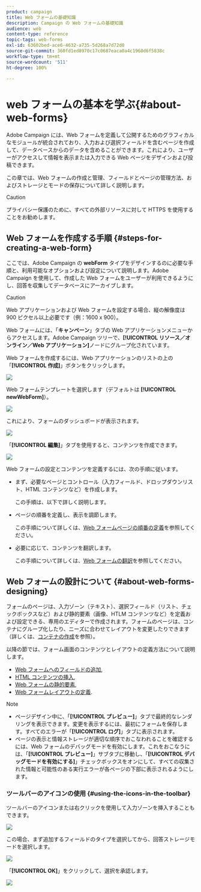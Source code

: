```yaml
---
product: campaign
title: Web フォームの基礎知識
description: Campaign の Web フォームの基礎知識
audience: web
content-type: reference
topic-tags: web-forms
exl-id: 63602bed-ace6-4632-a735-5d268a7d72d0
source-git-commit: 360fd1ed8970c17c0687eaca0a4c1960d6f5838c
workflow-type: tm+mt
source-wordcount: '511'
ht-degree: 100%

---
```


# web フォームの基本を学ぶ{#about-web-forms}

Adobe Campaign には、Web フォームを定義して公開するためのグラフィカルなモジュールが統合されており、入力および選択フィールドを含むページを作成して、データベースからのデータを含めることができます。これにより、ユーザーがアクセスして情報を表示または入力できる Web ページをデザインおよび投稿できます。

この章では、Web フォームの作成と管理、フィールドとページの管理方法、およびストレージとモードの保存について詳しく説明します。

>[!CAUTION]
>
>プライバシー保護のために、すべての外部リソースに対して HTTPS を使用することをお勧めします。

## Web フォームを作成する手順 {#steps-for-creating-a-web-form}

ここでは、Adobe Campaign の **webForm** タイプをデザインするのに必要な手順と、利用可能なオプションおよび設定について説明します。Adobe Campaign を使用して、作成した Web フォームをユーザーが利用できるようにし、回答を収集してデータベースにアーカイブします。

>[!CAUTION]
>
>Web アプリケーションおよび Web フォームを設定する場合、縦の解像度は 900 ピクセル以上必要です（例：1600 x 900）。

Web フォームには、「**キャンペーン**」タブの Web アプリケーションメニューからアクセスします。Adobe Campaign ツリーで、**[!UICONTROL リソース／オンライン／Web アプリケーション]**&#x200B;ノードにグループ化されています。

Web フォームを作成するには、Web アプリケーションのリストの上の「**[!UICONTROL 作成]**」ボタンをクリックします。

![](assets/webapp_create_new.png)

Web フォームテンプレートを選択します（デフォルトは **[!UICONTROL newWebForm]**）。

![](assets/s_ncs_admin_survey_select_template.png)

これにより、フォームのダッシュボードが表示されます。

![](assets/webapp_empty_dashboard.png)

「**[!UICONTROL 編集]**」タブを使用すると、コンテンツを作成できます。

![](assets/webapp_edit_tab.png)

Web フォームの設定とコンテンツを定義するには、次の手順に従います。

* まず、必要なページとコントロール（入力フィールド、ドロップダウンリスト、HTML コンテンツなど）を作成します。

   この手順は、以下で詳しく説明します。

* ページの順番を定義し、表示を調節します。

   この手順について詳しくは、[Web フォームページの順番の定義](defining-web-forms-page-sequencing.md)を参照してください。

* 必要に応じて、コンテンツを翻訳します。

   この手順について詳しくは、[Web フォームの翻訳](translating-a-web-form.md)を参照してください。

## Web フォームの設計について {#about-web-forms-designing}

フォームのページは、入力ゾーン（テキスト）、選択フィールド（リスト、チェックボックスなど）および静的要素（画像、HTLM コンテンツなど）を定義および設定できる、専用のエディターで作成されます。フォームのページは、コンテナにグループ化したり、ニーズに合わせてレイアウトを変更したりできます（詳しくは、[コンテナの作成](defining-web-forms-layout.md#creating-containers)を参照）。

以降の節では、フォーム画面のコンテンツとレイアウトの定義方法について説明します。

* [Web フォームへのフィールドの追加](adding-fields-to-a-web-form.md),
* [HTML コンテンツの挿入](static-elements-in-a-web-form.md#inserting-html-content),
* [Web フォームの静的要素](static-elements-in-a-web-form.md),
* [Web フォームレイアウトの定義](defining-web-forms-layout.md).

>[!NOTE]
>
>* ページデザイン中に、「**[!UICONTROL プレビュー]**」タブで最終的なレンダリングを表示できます。変更を表示するには、最初にフォームを保存します。すべてのエラーが「**[!UICONTROL ログ]**」タブに表示されます。
>* ページの表示と情報ストレージが適切な順序でおこなわれることを確認するには、Web フォームのデバッグモードを有効にします。これをおこなうには、「**[!UICONTROL プレビュー]**」サブタブに移動し、「**[!UICONTROL デバッグモードを有効にする]**」チェックボックスをオンにして、すべての収集された情報と可能性のある実行エラーが各ページの下部に表示されるようにします。

>



### ツールバーのアイコンの使用 {#using-the-icons-in-the-toolbar}

ツールバーのアイコンまたは右クリックを使用して入力ゾーンを挿入することもできます。

![](assets/s_ncs_admin_webform_add_selection.png)

この場合、まず追加するフィールドのタイプを選択してから、回答ストレージモードを選択します。

![](assets/s_ncs_admin_webform_select_storage.png)

「**[!UICONTROL OK]**」をクリックして、選択を承認します。

![](assets/s_ncs_admin_webform_confirm_storage.png)
